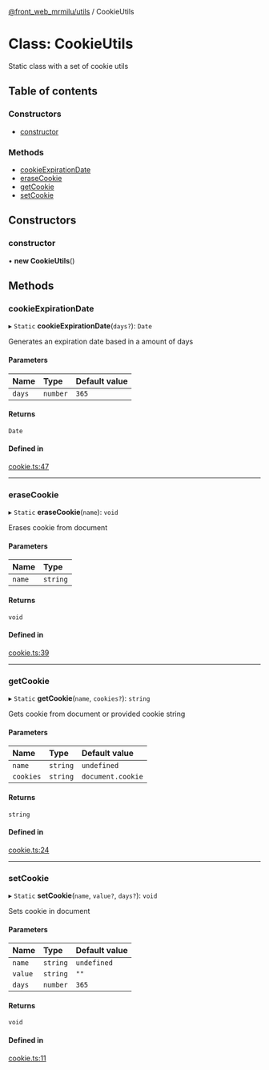 [@front_web_mrmilu/utils](../Utils.md) / CookieUtils

# Class: CookieUtils

Static class with a set of cookie utils

## Table of contents

### Constructors

- [constructor](CookieUtils.md#constructor)

### Methods

- [cookieExpirationDate](CookieUtils.md#cookieexpirationdate)
- [eraseCookie](CookieUtils.md#erasecookie)
- [getCookie](CookieUtils.md#getcookie)
- [setCookie](CookieUtils.md#setcookie)

## Constructors

### constructor

• **new CookieUtils**()

## Methods

### cookieExpirationDate

▸ `Static` **cookieExpirationDate**(`days?`): `Date`

Generates an expiration date based in a amount of days

#### Parameters

| Name   | Type     | Default value |
| :----- | :------- | :------------ |
| `days` | `number` | `365`         |

#### Returns

`Date`

#### Defined in

[cookie.ts:47](https://github.com/mrmilu/front_web_mrmilu/blob/a26d51a/packages/utils/src/cookie.ts#L47)

---

### eraseCookie

▸ `Static` **eraseCookie**(`name`): `void`

Erases cookie from document

#### Parameters

| Name   | Type     |
| :----- | :------- |
| `name` | `string` |

#### Returns

`void`

#### Defined in

[cookie.ts:39](https://github.com/mrmilu/front_web_mrmilu/blob/a26d51a/packages/utils/src/cookie.ts#L39)

---

### getCookie

▸ `Static` **getCookie**(`name`, `cookies?`): `string`

Gets cookie from document or provided cookie string

#### Parameters

| Name      | Type     | Default value     |
| :-------- | :------- | :---------------- |
| `name`    | `string` | `undefined`       |
| `cookies` | `string` | `document.cookie` |

#### Returns

`string`

#### Defined in

[cookie.ts:24](https://github.com/mrmilu/front_web_mrmilu/blob/a26d51a/packages/utils/src/cookie.ts#L24)

---

### setCookie

▸ `Static` **setCookie**(`name`, `value?`, `days?`): `void`

Sets cookie in document

#### Parameters

| Name    | Type     | Default value |
| :------ | :------- | :------------ |
| `name`  | `string` | `undefined`   |
| `value` | `string` | `""`          |
| `days`  | `number` | `365`         |

#### Returns

`void`

#### Defined in

[cookie.ts:11](https://github.com/mrmilu/front_web_mrmilu/blob/a26d51a/packages/utils/src/cookie.ts#L11)
